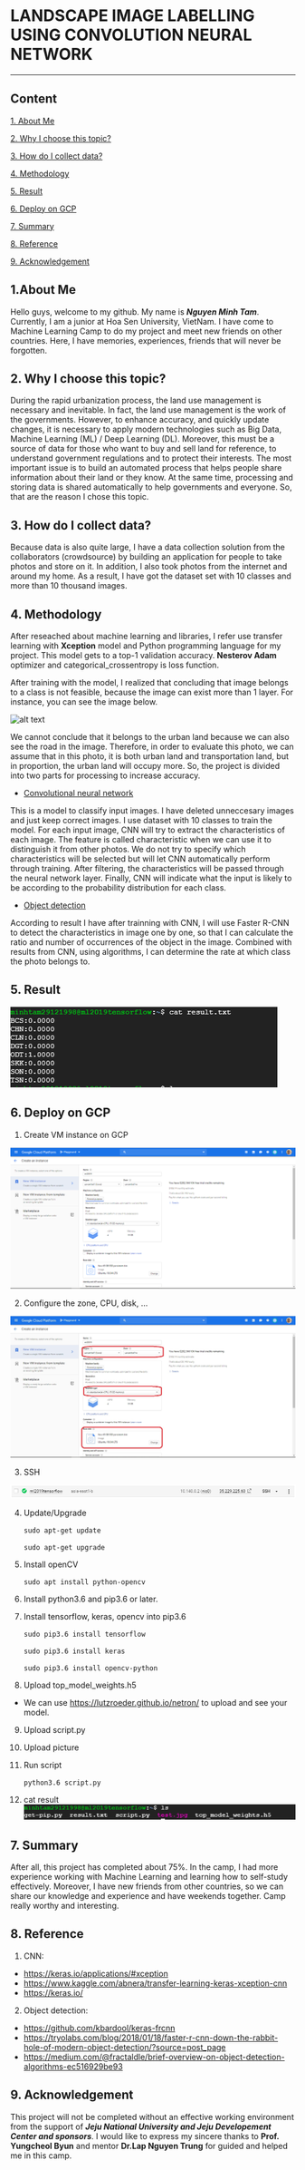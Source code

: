 # LANDSCAPE IMAGE LABELLING USING CONVOLUTION NEURAL NETWORK

---

## Content 

[1. About Me](#about-me)

[2. Why I choose this topic?](#why)

[3. How do I collect data?](#how)

[4. Methodology](#methodology)

[5. Result](#result)

[6. Deploy on GCP](#deploy)


[7. Summary](#summary)

[8. Reference](#reference)

[9. Acknowledgement](#acknowledgement)

## 1.About Me <a name="#about-me"></a>

Hello guys, welcome to my github. My name is ***Nguyen Minh Tam***. Currently, I am a junior at Hoa Sen University, VietNam. I have come to Machine Learning Camp to do my project and meet new friends on other countries. Here, I have memories, experiences, friends that will never be forgotten.

## 2. Why I choose this topic? <a name="#why"></a>

During the rapid urbanization process, the land use management is necessary and inevitable. In fact, the land use management is the work of the governments. However, to enhance accuracy, and quickly update changes, it is necessary to apply modern technologies such as Big Data, Machine Learning (ML) / Deep Learning (DL). Moreover, this must be a source of data for those who want to buy and sell land for reference, to understand government regulations and to protect their interests. The most important issue is to build an automated process that helps people share information about their land or they know. At the same time, processing and storing data is shared automatically to help governments and everyone. So, that are the reason I chose this topic.

## 3. How do I collect data? <a name="#how"></a>

Because data is also quite large, I have a data collection solution from the collaborators (crowdsource) by building an application for people to take photos and store on it. In addition, I also took photos from the internet and around my home. As a result, I have got the dataset set with 10 classes and more than 10 thousand images. 

## 4. Methodology <a name="#methodology"></a>

After reseached about machine learning and libraries, I refer use transfer learning with **Xception** model and Python programming language for my project. This model gets to a top-1 validation accuracy. **Nesterov Adam** optimizer and categorical_crossentropy is loss function. 

After training with the model, I realized that concluding that image belongs to a class is not feasible, because the image can exist more than 1 layer. For instance, you can see the image below. 

![alt text](https://icdn.dantri.com.vn/thumb_w/640/2018/4/29/duong-pho-vang-ve-3-15249707929941964684660.jpg)

We cannot conclude that it belongs to the urban land because we can also see the road in the image. Therefore, in order to evaluate this photo, we can assume that in this photo, it is both urban land and transportation land, but in proportion, the urban land will occupy more. So, the project is divided into two parts for processing to increase accuracy.

* [Convolutional neural network](#cnn)

This is a model to classify input images. I have deleted unneccesary images and just keep correct images. I use dataset with 10 classes to train the model. For each input image, CNN will try to extract the characteristics of each image. The feature is called characteristic when we can use it to distinguish it from other photos. We do not try to specify which characteristics will be selected but will let CNN automatically perform through training. After filtering, the characteristics will be passed through the neural network layer. Finally, CNN will indicate what the input is likely to be according to the probability distribution for each class.

* [Object detection](#objDetect)

According to result I have after trainning with CNN, I will use Faster R-CNN to detect the characteristics in image one by one, so that I can calculate the ratio and number of occurrences of the object in the image. Combined with results from CNN, using algorithms, I can determine the rate at which class the photo belongs to.

## 5. Result <a name="#result"></a>

![result](/img/gcp_res.PNG)

## 6. Deploy on GCP <a name="#deploy"></a>

1. Create VM instance on GCP

![create-GCP](/img/create.PNG)

2. Configure the zone, CPU, disk, ...

![modify](/img/modify.jpg)

3. SSH

![ssh](/img/ssh_gcp.PNG)

4. Update/Upgrade

    ```
    sudo apt-get update
    ```


    ```
    sudo apt-get upgrade
    ```
5. Install openCV 
    ```
    sudo apt install python-opencv
    ```
6. Install python3.6 and pip3.6 or later.
7. Install tensorflow, keras, opencv into pip3.6
    ```
    sudo pip3.6 install tensorflow
    ```
    ```
    sudo pip3.6 install keras
    ```
    ```
    sudo pip3.6 install opencv-python
    ```
8. Upload top_model_weights.h5
+ We can use https://lutzroeder.github.io/netron/ to upload and see your model.

9. Upload script.py 

10. Upload picture
11. Run script
    ```
    python3.6 script.py
    ```
12. cat result
![cat_result](/img/gcp_ls.PNG)

## 7. Summary <a name="#summary"></a>

After all, this project has completed about 75%. In the camp, I had more experience working with Machine Learning and learning how to self-study effectively. Moreover, I have new friends from other countries, so we can share our knowledge and experience and have weekends together. Camp really worthy and interesting.

## 8. Reference <a name="#reference"></a>

1. CNN: 
* https://keras.io/applications/#xception
* https://www.kaggle.com/abnera/transfer-learning-keras-xception-cnn
* https://keras.io/


2. Object detection: 
* https://github.com/kbardool/keras-frcnn 
* https://tryolabs.com/blog/2018/01/18/faster-r-cnn-down-the-rabbit-hole-of-modern-object-detection/?source=post_page
* https://medium.com/@fractaldle/brief-overview-on-object-detection-algorithms-ec516929be93

## 9. Acknowledgement <a name="#acknowledgement"></a>

This project will not be completed without an effective working environment from the support of ***Jeju National University and Jeju Developement Center and sponsors***. I would like to express my sincere thanks to **Prof. Yungcheol Byun** and mentor **Dr.Lap Nguyen Trung** for guided and helped me in this camp.